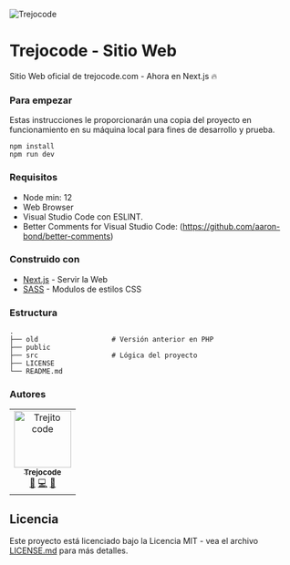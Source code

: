 
![Trejocode](https://res.cloudinary.com/trejocode/image/upload/v1586298449/Trejocode/logo_t0otlj.png)

# Trejocode - Sitio Web
Sitio Web oficial de trejocode.com - Ahora en Next.js 🔥

### Para empezar
Estas instrucciones le proporcionarán una copia del proyecto en funcionamiento en su máquina local para fines de desarrollo y prueba.
```console
npm install
npm run dev
```

### Requisitos
- Node min: 12
- Web Browser
- Visual Studio Code con ESLINT.
- Better Comments for Visual Studio Code: (https://github.com/aaron-bond/better-comments)

### Construido con
* [Next.js](https://nextjs.org) - Servir la Web
* [SASS](https://sass-lang.com/) - Modulos de estilos CSS

### Estructura
    .
    ├── old                  # Versión anterior en PHP
    ├── public                
    ├── src                  # Lógica del proyecto
    ├── LICENSE
    └── README.md

### Autores

<table>
  <tr>
    <td align="center"><a href="https://www.trejocode.com"><img src="https://avatars1.githubusercontent.com/u/16879799?s=460&u=eb7ea04180a48e1069862102426992cd591df9cc&v=4" width="100px;" alt="Trejito code"/><br /><sub><b>Trejocode</b></sub></a><br /><a href="https://github.com/TrejoCode/upqroo/commits?author=TrejoCode" title="Design">🎨</a> <a href="#" title="Code">💻</a> <a href="#" title="Project Management">📆</a></td>
  </tr>
</table>

## Licencia

Este proyecto está licenciado bajo la Licencia MIT - vea el archivo [LICENSE.md](LICENSE.md) para más detalles.
